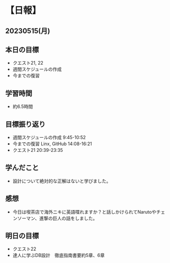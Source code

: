 # 【日報】
## 20230515(月)
## 本日の目標
- クエスト21, 22
- 週間スケジュールの作成
- 今までの復習

## 学習時間
- 約6.5時間

## 目標振り返り
- 週間スケジュールの作成 9:45-10:52
- 今までの復習 Linx, GitHub 14:08-16:21
- クエスト21 20:39-23:35

## 学んだこと
- 設計について絶対的な正解はないと学びました。

## 感想
- 今日は喫茶店で海外ニキに英語喋れますか？と話しかけられてNarutoやチェンソーマン、進撃の巨人の話をしました。

## 明日の目標
- クエスト22
- 達人に学ぶDB設計　徹底指南書要約5章、6章


